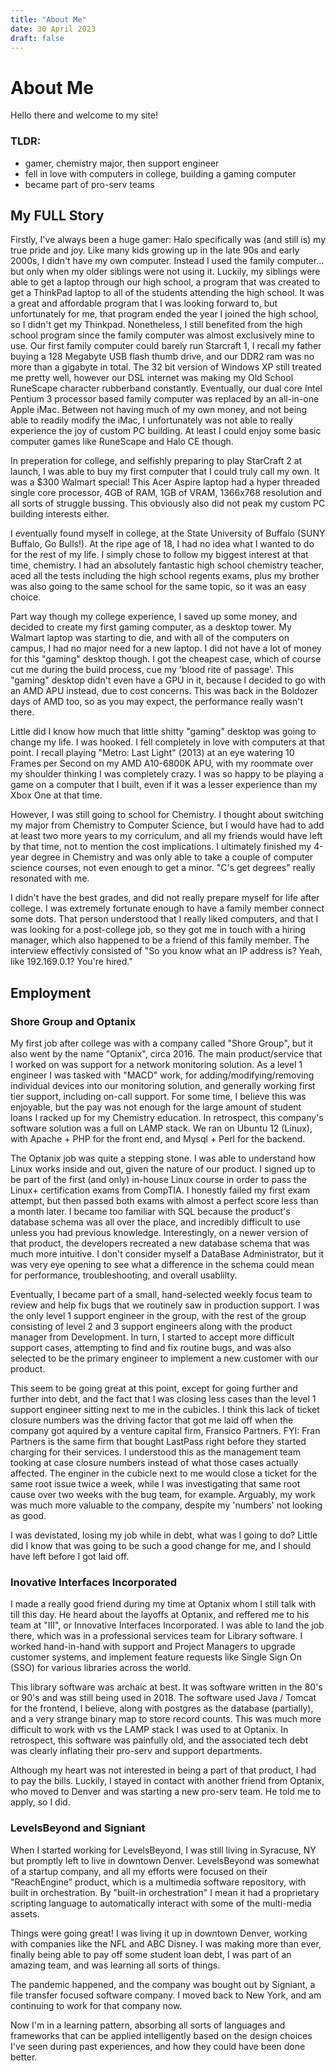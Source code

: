 ```yaml
---
title: "About Me"
date: 30 April 2023
draft: false
---
```

# About Me

Hello there and welcome to my site! 

### TLDR:
- gamer, chemistry major, then support engineer
- fell in love with computers in college, building a gaming computer
- became part of pro-serv teams

## My FULL Story
Firstly, I've always been a huge gamer: Halo specifically was (and still is) my true pride and joy.  Like many kids growing up in the late 90s and early 2000s, I didn't have my own computer.  Instead I used the family computer... but only when my older siblings were not using it.  Luckily, my siblings were able to get a laptop through our high school, a program that was created to get a ThinkPad laptop to all of the students attending the high school.  It was a great and affordable program that I was looking forward to, but unfortunately for me, that program ended the year I joined the high school, so I didn't get my Thinkpad.  Nonetheless, I still benefited from the high school program since the family computer was almost exclusively mine to use.  Our first family computer could barely run Starcraft 1, I recall my father buying a 128 Megabyte USB flash thumb drive, and our DDR2 ram was no more than a gigabyte in total.  The 32 bit version of Windows XP still treated me pretty well, however our DSL internet was making my Old School RuneScape character rubberband constantly.  Eventually, our dual core Intel Pentium 3 processor based family computer was replaced by an all-in-one Apple iMac.  Between not having much of my own money, and not being able to readily modify the iMac, I unfortunately was not able to really experience the joy of custom PC building.  At least I could enjoy some basic computer games like RuneScape and Halo CE though.

In preperation for college, and selfishly preparing to play StarCraft 2 at launch, I was able to buy my first computer that I could truly call my own.  It was a $300 Walmart special! This Acer Aspire laptop had a hyper threaded single core processor, 4GB of RAM, 1GB of VRAM, 1366x768 resolution and all sorts of struggle bussing.  This obviously also did not peak my custom PC building interests either.  

I eventually found myself in college, at the State University of Buffalo (SUNY Buffalo, Go Bulls!).  At the ripe age of 18, I had no idea what I wanted to do for the rest of my life.  I simply chose to follow my biggest interest at that time, chemistry.  I had an absolutely fantastic high school chemistry teacher, aced all the tests including the high school regents exams, plus my brother was also going to the same school for the same topic, so it was an easy choice.  

Part way though my college experience, I saved up some money, and decided to create my first gaming computer, as a desktop tower. My Walmart laptop was starting to die, and with all of the computers on campus, I had no major need for a new laptop.  I did not have a lot of money for this "gaming" desktop though.  I got the cheapest case, which of course cut me during the build process, cue my 'blood rite of passage'.  This "gaming" desktop didn't even have a GPU in it, because I decided to go with an AMD APU instead, due to cost concerns.  This was back in the Boldozer days of AMD too, so as you may expect, the performance really wasn't there.  

Little did I know how much that little shitty "gaming" desktop was going to change my life. I was hooked.  I fell completely in love with computers at that point.  I recall playing "Metro: Last Light" (2013) at an eye watering 10 Frames per Second on my AMD A10-6800K APU, with my roommate over my shoulder thinking I was completely crazy.  I was so happy to be playing a game on a computer that I built, even if it was a lesser experience than my Xbox One at that time.  

However, I was still going to school for Chemistry.  I thought about switching my major from Chemistry to Computer Science, but I would have had to add at least two more years to my corriculum, and all my friends would have left by that time, not to mention the cost implications.  I ultimately finished my 4-year degree in Chemistry and was only able to take a couple of computer science courses, not even enough to get a minor.  "C's get degrees" really resonated with me.  

I didn't have the best grades, and did not really prepare myself for life after college.  I was extremely fortunate enough to have a family member connect some dots.  That person understood that I really liked computers, and that I was looking for a post-college job, so they got me in touch with a hiring manager, which also happened to be a friend of this family member.  The interview effectivly consisted of "So you know what an IP address is? Yeah, like 192.169.0.1? You're hired."  

## Employment
### Shore Group and Optanix
My first job after college was with a company called "Shore Group", but it also went by the name "Optanix", circa 2016.  The main product/service that I worked on was support for a network monitoring solution.  As a level 1 engineer I was tasked with "MACD" work, for adding/modifying/removing individual devices into our monitoring solution, and generally working first tier support, including on-call support.  For some time, I believe this was enjoyable, but the pay was not enough for the large amount of student loans I racked up for my Chemistry education.  In retrospect, this company's software solution was a full on LAMP stack.  We ran on Ubuntu 12 (Linux), with Apache + PHP for the front end, and Mysql + Perl for the backend.  

The Optanix job was quite a stepping stone.  I was able to understand how Linux works inside and out, given the nature of our product.  I signed up to be part of the first (and only) in-house Linux course in order to pass the Linux+ certification exams from CompTIA.  I honestly failed my first exam attempt, but then passed both exams with almost a perfect score less than a month later.  I became too familiar with SQL because the product's database schema was all over the place, and incredibly difficult to use unless you had previous knowledge. Interestingly, on a newer version of that product, the developers recreated a new database schema that was much more intuitive.  I don't consider myself a DataBase Administrator, but it was very eye opening to see what a difference in the schema could mean for performance, troubleshooting, and overall usablilty.  

Eventually, I became part of a small, hand-selected weekly focus team to review and help fix bugs that we routinely saw in production support.  I was the only level 1 support engineer in the group, with the rest of the group consisting of level 2 and 3 support engineers along with the product manager from Development.  In turn, I started to accept more difficult support cases, attempting to find and fix routine bugs, and was also selected to be the primary engineer to implement a new customer with our product.

This seem to be going great at this point, except for going further and further into debt, and the fact that I was closing less cases than the level 1 support engineer sitting next to me in the cubicles.  I think this lack of ticket closure numbers was the driving factor that got me laid off when the company got aquired by a venture capital firm, Fransico Partners. FYI: Fran Partners is the same firm that bought LastPass right before they started charging for their services.  I understood this as the management team tooking at case closure numbers instead of what those cases actually affected.  The enginer in the cubicle next to me would close a ticket for the same root issue twice a week, while I was investigating that same root cause over two weeks with the bug team, for example.  Arguably, my work was much more valuable to the company, despite my 'numbers' not looking as good.

I was devistated, losing my job while in debt, what was I going to do? Little did I know that was going to be such a good change for me, and I should have left before I got laid off.

### Inovative Interfaces Incorporated
I made a really good friend during my time at Optanix whom I still talk with till this day.  He heard about the layoffs at Optanix, and reffered me to his team at "III", or Innovative Interfaces Incorporated.  I was able to land the job there, which was in a professional services team for Library software.  I worked hand-in-hand with support and Project Managers to upgrade customer systems, and implement feature requests like Single Sign On (SSO) for various libraries across the world.  

This library software was archaic at best.  It was software written in the 80's or 90's and was still being used in 2018.  The software used Java / Tomcat for the frontend, I believe, along with postgres as the database (partially), and a very strange binary map to store record counts.  This was much more difficult to work with vs the LAMP stack I was used to at Optanix.  In retrospect, this software was painfully old, and the associated tech debt was clearly inflating their pro-serv and support departments.  

Although my heart was not interested in being a part of that product, I had to pay the bills.  Luckily, I stayed in contact with another friend from Optanix, who moved to Denver and was starting a new pro-serv team.  He told me to apply, so I did.  

### LevelsBeyond and Signiant
When I started working for LevelsBeyond, I was still living in Syracuse, NY but promptly left to live in downtown Denver.  LevelsBeyond was somewhat of a startup company, and all my efforts were focused on their "ReachEngine" product, which is a multimedia software repository, with built in orchestration.  By "built-in orchestration" I mean it had a proprietary scripting language to automatically interact with some of the multi-media assets.  

Things were going great! I was living it up in downtown Denver, working with companies like the NFL and ABC Disney.  I was making more than ever, finally being able to pay off some student loan debt, I was part of an amazing team, and was learning all sorts of things.  

The pandemic happened, and the company was bought out by Signiant, a file transfer focused software company.  I moved back to New York, and am continuing to work for that company now.  

Now I'm in a learning pattern, absorbing all sorts of languages and frameworks that can be applied intelligently based on the design choices I've seen during past experiences, and how they could have been done better.  